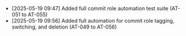 - [2025-05-19 09:47] Added full commit role automation test suite (AT-051 to AT-055)
- [2025-05-19 09:56] Added full automation for commit role tagging, switching, and deletion (AT-049 to AT-056)
